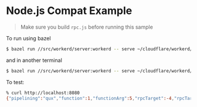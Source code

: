 # Node.js Compat Example

> Make sure you build `rpc.js` before running this sample

To run using bazel

```sh
$ bazel run //src/workerd/server:workerd -- serve ~/cloudflare/workerd/samples/nodejs-compat/config.capnp
```

and in another terminal

```sh
$ bazel run //src/workerd/server:workerd -- serve ~/cloudflare/workerd/samples/nodejs-compat/config-remote.capnp
```

To test:

```sh
% curl http://localhost:8080
{"pipelining":"qux","function":1,"functionArg":5,"rpcTarget":-4,"rpcTargetPipeline":3}
```
